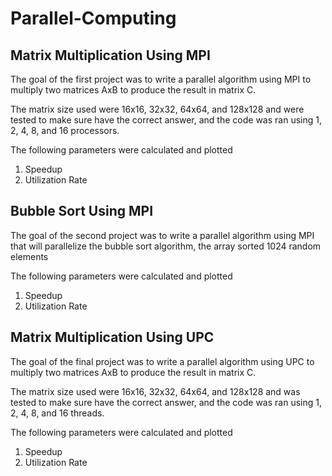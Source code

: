 # Parallel-Computing

## Matrix Multiplication Using MPI
The goal of the first project was to write a parallel algorithm using MPI to multiply two matrices AxB to produce the result in matrix C.

The matrix size used were 16x16, 32x32, 64x64, and 128x128 and were tested to make sure have the correct answer, and the code was ran using 1, 2, 4, 8, and 16 processors.

The following parameters were calculated and plotted 
1. Speedup
2. Utilization Rate

## Bubble Sort Using MPI
The goal of the second project was to write a parallel algorithm using MPI that will parallelize the bubble sort algorithm, the array sorted 1024 random elements

The following parameters were calculated and plotted 
1. Speedup
2. Utilization Rate

## Matrix Multiplication Using UPC
The goal of the final project was to write a parallel algorithm using UPC to multiply two matrices AxB to produce the result in matrix C.

The matrix size used were 16x16, 32x32, 64x64, and 128x128 and was tested to make sure have the correct answer, and the code was ran using 1, 2, 4, 8, and 16 threads.

The following parameters were calculated and plotted 
1. Speedup
2. Utilization Rate
